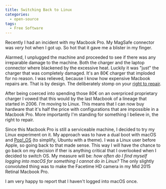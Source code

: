 ```yaml
---
title: Switching Back to Linux
categories:
  - open-source
tags:
  - Free Software
---
```

Recently I had an incident with my Macbook Pro. My MagSafe connector was *very* hot when I got up. So hot that it gave me a blister in my finger.
<!-- more -->

Alarmed, I unplugged the machine and proceeded to see if there was any irreparable damage to the machine. Both the charger and the laptop connector where blackened by the excessive heat. Luckily it was "just" the charger that was completely damaged. It's an 80€ charger that imploded for no reason. I was relieved, because I know how expensive Macbook repairs are. That is by design. The deliberately stomp on your [right to repair](https://repair.org/stand-up).

After being coerced into spending those 80€ on an overpriced proprietary charger I vowed that this would by the last Macbook of a lineage that started in 2006. I'm moving to Linux. This means that I can now buy hardware that it's half the price with configurations that are impossible in a Macbook Pro. More importantly I'm standing for something I believe in, the right to repair.

Since this Macbook Pro is still a serviceable machine, I decided to try my Linux experiment on it. My approach was to have a dual boot with macOS and [Pop\!\_OS](https://system76.com/pop) (to simplify, Ubuntu with a theme). I was a Linux user before Apple, so going back to that made sense. This way I will have the chance to go back on my decision if ther is anything critical that I overlooked when I decided to switch OS. My measure will be: _how often do I find myself logging into macOS for something I cannot do in Linux?_ The only slightly convoluted thing was to make the Facetime HD camera in my Mid 2015 Retinal Macbook Pro.

I am very happy to report that I haven't logged into macOS once.
